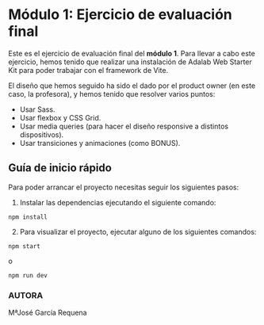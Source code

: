 # Módulo 1: Ejercicio de evaluación final

Este es el ejercicio de evaluación final del **módulo 1**. Para llevar a cabo este ejercicio, hemos tenido que realizar una instalación de Adalab Web Starter Kit para poder trabajar con el framework de Vite.

El diseño que hemos seguido ha sido el dado por el product owner (en este caso, la profesora), y hemos tenido que resolver varios puntos:
- Usar Sass.
- Usar flexbox y CSS Grid.
- Usar media queries (para hacer el diseño responsive a distintos dispositivos).
- Usar transiciones y animaciones (como BONUS).

## Guía de inicio rápido

Para poder arrancar el proyecto necesitas seguir los siguientes pasos:

1. Instalar las dependencias ejecutando el siguiente comando:

```
npm install
```
2. Para visualizar el proyecto, ejecutar alguno de los siguientes comandos: 
```
npm start
``` 
o 
```
npm run dev
```

### AUTORA
MªJosé García Requena
